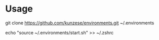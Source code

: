 # Usage

git clone https://github.com/kunzese/environments.git ~/.environments

echo "source ~/.environments/start.sh" >> ~/.zshrc
